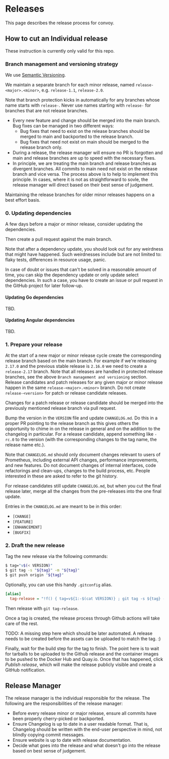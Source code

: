 # Releases

This page describes the release process for convoy.

## How to cut an Individual release

These instruction is currently only valid for this repo.

### Branch management and versioning strategy

We use [Semantic Versioning](https://semver.org/).

We maintain a separate branch for each minor release, named `release-<major>.<minor>`, e.g. `release-1.1`, `release-2.0`.

Note that branch protection kicks in automatically for any branches whose name starts with `release-`. Never use names starting with `release-` for branches that are not release branches.

- Every new feature and change should be merged into the main branch. Bug fixes can be managed in two different ways: 
   - Bug fixes that need to exist on the release branches should be merged to main and backported to the release branch.
   - Bug fixes that need not exist on main should be merged to the release branch only. 
- During a release, the release manager will ensure no PR is forgotten and main and release branches are up to speed with the necessary fixes.
- In principle, we are treating the main branch and release branches as divergent branches. All commits to main need not exist on the release branch and vice versa. The process above is to help to implement this principle. In cases, where it is not as straightforward to sovle, the release manager will direct based on their best sense of judgement.

Maintaining the release branches for older minor releases happens on a best effort basis.

### 0. Updating dependencies

A few days before a major or minor release, consider updating the dependencies.

Then create a pull request against the main branch.

Note that after a dependency update, you should look out for any weirdness that
might have happened. Such weirdnesses include but are not limited to: flaky
tests, differences in resource usage, panic.

In case of doubt or issues that can't be solved in a reasonable amount of time,
you can skip the dependency update or only update select dependencies. In such a
case, you have to create an issue or pull request in the GitHub project for
later follow-up.

#### Updating Go dependencies

TBD.

#### Updating Angular dependencies

TBD.

### 1. Prepare your release

At the start of a new major or minor release cycle create the corresponding release branch based on the main branch. For example if we're releasing `2.17.0` and the previous stable release is `2.16.0` we need to create a `release-2.17` branch. Note that all releases are handled in protected release branches, see the above `Branch management and versioning` section. Release candidates and patch releases for any given major or minor release happen in the same `release-<major>.<minor>` branch. Do not create `release-<version>` for patch or release candidate releases.

Changes for a patch release or release candidate should be merged into the previously mentioned release branch via pull request.

Bump the version in the `VERSION` file and update `CHANGELOG.md`. Do this in a proper PR pointing to the release branch as this gives others the opportunity to chime in on the release in general and on the addition to the changelog in particular. For a release candidate, append something like `-rc.0` to the version (with the corresponding changes to the tag name, the release name etc.).

Note that `CHANGELOG.md` should only document changes relevant to users of Prometheus, including external API changes, performance improvements, and new features. Do not document changes of internal interfaces, code refactorings and clean-ups, changes to the build process, etc. People interested in these are asked to refer to the git history.

For release candidates still update `CHANGELOG.md`, but when you cut the final release later, merge all the changes from the pre-releases into the one final update.

Entries in the `CHANGELOG.md` are meant to be in this order:

-   `[CHANGE]`
-   `[FEATURE]`
-   `[ENHANCEMENT]`
-   `[BUGFIX]`

### 2. Draft the new release

Tag the new release via the following commands:

```bash
$ tag="v$(< VERSION)"
$ git tag -s "${tag}" -m "${tag}"
$ git push origin "${tag}"
```

Optionally, you can use this handy `.gitconfig` alias.

```ini
[alias]
  tag-release = "!f() { tag=v${1:-$(cat VERSION)} ; git tag -s ${tag} -m ${tag} && git push origin ${tag}; }; f"
```

Then release with `git tag-release`.

Once a tag is created, the release process through Github actions will take care of the rest.

TODO: A missing step here which should be later automated. A release needs to be created before the assets can be uploaded to match the tag. :)

Finally, wait for the build step for the tag to finish. The point here is to wait for tarballs to be uploaded to the Github release and the container images to be pushed to the Docker Hub and Quay.io. Once that has happened, click _Publish release_, which will make the release publicly visible and create a GitHub notification.

## Release Manager
The release manager is the individual responsible for the release. The following are the responsibilities of the release manager: 

- Before every release minor or major release, ensure all commits have been properly cherry-picked or backported.
- Ensure Changelog is up to date in a user readable format. That is, Changelog should be written with the end-user perspective in mind, not blindly copying commit messages. 
- Ensure website is up to date with release documentation. 
- Decide what goes into the release and what doesn't go into the release based on best sense of judgement.

